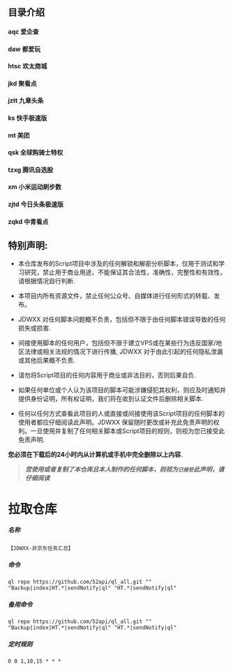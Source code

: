 ## 目录介绍

#### aqc 爱企查
#### daw 都爱玩
#### htsc 欢太商城
#### jkd 聚看点
#### jztt 九章头条
#### ks 快手极速版
#### mt 美团
#### qsk 全球购骑士特权
#### tzxg 腾讯自选股
#### xm 小米运动刷步数
#### zjtd 今日头条极速版
#### zqkd 中青看点

## 特别声明:

* 本仓库发布的Script项目中涉及的任何解锁和解密分析脚本，仅用于测试和学习研究，禁止用于商业用途，不能保证其合法性，准确性，完整性和有效性，请根据情况自行判断.

* 本项目内所有资源文件，禁止任何公众号、自媒体进行任何形式的转载、发布。

* JDWXX 对任何脚本问题概不负责，包括但不限于由任何脚本错误导致的任何损失或损害.

* 间接使用脚本的任何用户，包括但不限于建立VPS或在某些行为违反国家/地区法律或相关法规的情况下进行传播, JDWXX 对于由此引起的任何隐私泄漏或其他后果概不负责.

* 请勿将Script项目的任何内容用于商业或非法目的，否则后果自负.

* 如果任何单位或个人认为该项目的脚本可能涉嫌侵犯其权利，则应及时通知并提供身份证明，所有权证明，我们将在收到认证文件后删除相关脚本.

* 任何以任何方式查看此项目的人或直接或间接使用该Script项目的任何脚本的使用者都应仔细阅读此声明。JDWXX 保留随时更改或补充此免责声明的权利。一旦使用并复制了任何相关脚本或Script项目的规则，则视为您已接受此免责声明.

**您必须在下载后的24小时内从计算机或手机中完全删除以上内容.**  </br>
> ***您使用或者复制了本仓库且本人制作的任何脚本，则视为`已接受`此声明，请仔细阅读***

# 拉取仓库
##### 名称

```
【JDWXX-非京东任务汇总】
```
##### 命令

```
ql repo https://github.com/52api/ql_all.git "" "Backup|index|HT.*|sendNotify|ql" "HT.*|sendNotify|ql"
```
##### 备用命令
```
ql repo https://github.com/52api/ql_all.git "" "Backup|index|HT.*|sendNotify|ql" "HT.*|sendNotify|ql"
```
##### 定时规则

```
0 0 1,10,15 * * *
```
